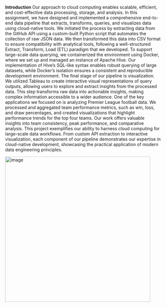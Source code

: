 **Introduction**
Our approach to cloud computing enables scalable, efficient, and cost-effective data processing, storage, and analysis. In this assignment, we have designed and implemented a comprehensive end-to-end data pipeline that extracts, transforms, queries, and visualizes data using cloud-native tools.
We initiated the process by extracting data from the GitHub API using a custom-built Python script that automates the collection of raw JSON data. We then transformed this data into CSV format to ensure compatibility with analytical tools, following a well-structured Extract, Transform, Load (ETL) paradigm that we developed.
To support large-scale data querying, we containerized the environment using Docker, where we set up and managed an instance of Apache Hive. Our implementation of Hive’s SQL-like syntax enables robust querying of large datasets, while Docker’s isolation ensures a consistent and reproducible development environment.
The final stage of our pipeline is visualization. We utilized Tableau to create interactive visual representations of query outputs, allowing users to explore and extract insights from the processed data. This step transforms raw data into actionable insights, making complex information accessible to a wider audience.
One of the key applications we focused on is analyzing Premier League football data. We processed and aggregated team performance metrics, such as win, loss, and draw percentages, and created visualizations that highlight performance trends for the top four teams. Our work offers valuable insights into team consistency, peak performance, and comparative analysis.
This project exemplifies our ability to harness cloud computing for large-scale data workflows. From custom API extraction to interactive visualization, each component of our pipeline demonstrates our expertise in cloud-native development, showcasing the practical application of modern data engineering principles.

<img width="468" alt="image" src="https://github.com/user-attachments/assets/167becf3-2b08-4bd2-ae02-47075f97ad68" />

